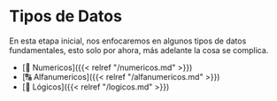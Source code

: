 # Tipos de Datos

En esta etapa inicial, nos enfocaremos en algunos tipos de datos fundamentales, esto solo por ahora, más adelante la cosa se complica.

- [🔢 Numericos]({{< relref "/numericos.md" >}})
- [🔠 Alfanumericos]({{< relref "/alfanumericos.md" >}})
- [🚦 Lógicos]({{< relref "/logicos.md" >}})